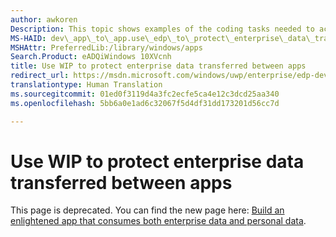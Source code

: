 ```yaml
---
author: awkoren
Description: This topic shows examples of the coding tasks needed to achieve some of the most common data-transfer-related Windows Information Protection (WIP) scenarios.
MS-HAID: dev\_app\_to\_app.use\_edp\_to\_protect\_enterprise\_data\_transferred\_between\_apps
MSHAttr: PreferredLib:/library/windows/apps
Search.Product: eADQiWindows 10XVcnh
title: Use WIP to protect enterprise data transferred between apps
redirect_url: https://msdn.microsoft.com/windows/uwp/enterprise/edp-dev-guide
translationtype: Human Translation
ms.sourcegitcommit: 01ed0f3119d4a3fc2ecfe5ca4e12c3dcd25aa340
ms.openlocfilehash: 5bb6a0e1ad6c32067f5d4df31dd173201d56cc7d

---
```


# Use WIP to protect enterprise data transferred between apps


This page is deprecated. You can find the new page here: [Build an enlightened app that consumes both enterprise data and personal data](https://msdn.microsoft.com/windows/uwp/enterprise/edp-dev-guide).



<!--HONumber=Aug16_HO3-->


